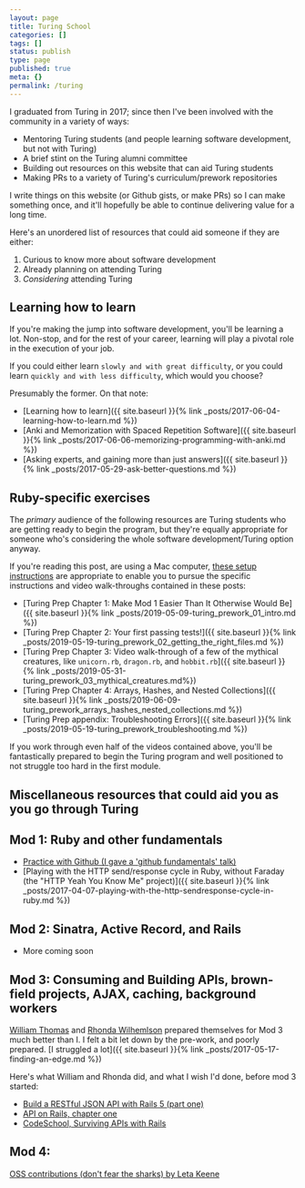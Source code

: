```yaml
---
layout: page
title: Turing School
categories: []
tags: []
status: publish
type: page
published: true
meta: {}
permalink: /turing
---
```


I graduated from Turing in 2017; since then I've been involved with the community in a variety of ways:

 - Mentoring Turing students (and people learning software development, but not with Turing)
 - A brief stint on the Turing alumni committee
 - Building out resources on this website that can aid Turing students
 - Making PRs to a variety of Turing's curriculum/prework repositories

I write things on this website (or Github gists, or make PRs) so I can make something once, and it'll hopefully be able to continue delivering value for a long time. 

Here's an unordered list of resources that could aid someone if they are either:
1. Curious to know more about software development
2. Already planning on attending Turing
3. _Considering_ attending Turing


## Learning how to learn

If you're making the jump into software development, you'll be learning a lot. Non-stop, and for the rest of your career, learning will play a pivotal role in the execution of your job. 

If you could either learn `slowly and with great difficulty`, or you could learn `quickly and with less difficulty`, which would you choose? 

Presumably the former. On that note:

* [Learning how to learn]({{ site.baseurl }}{% link _posts/2017-06-04-learning-how-to-learn.md %})
* [Anki and Memorization with Spaced Repetition Software]({{ site.baseurl }}{% link _posts/2017-06-06-memorizing-programming-with-anki.md %})
* [Asking experts, and gaining more than just answers]({{ site.baseurl }}{% link _posts/2017-05-29-ask-better-questions.md %})


## Ruby-specific exercises

The _primary_ audience of the following resources are Turing students who are getting ready to begin the program, but they're equally appropriate for someone who's considering the whole software development/Turing option anyway.

If you're reading this post, are using a Mac computer, [these setup instructions](http://mod0.turing.io/) are appropriate to enable you to pursue the specific instructions and video walk-throughs contained in these posts:

- [Turing Prep Chapter 1: Make Mod 1 Easier Than It Otherwise Would Be]({{ site.baseurl }}{% link _posts/2019-05-09-turing_prework_01_intro.md %}) 
- [Turing Prep Chapter 2: Your first passing tests!]({{ site.baseurl }}{% link _posts/2019-05-19-turing_prework_02_getting_the_right_files.md %}) 
- [Turing Prep Chapter 3: Video walk-through of a few of the mythical creatures, like `unicorn.rb`, `dragon.rb`, and `hobbit.rb`]({{ site.baseurl }}{% link _posts/2019-05-31-turing_prework_03_mythical_creatures.md%})
- [Turing Prep Chapter 4: Arrays, Hashes, and Nested Collections]({{ site.baseurl }}{% link _posts/2019-06-09-turing_prework_arrays_hashes_nested_collections.md %})
- [Turing Prep appendix: Troubleshooting Errors]({{ site.baseurl }}{% link _posts/2019-05-19-turing_prework_troubleshooting.md %})

If you work through even half of the videos contained above, you'll be fantastically prepared to begin the Turing program and well positioned to not struggle too hard in the first module. 


## Miscellaneous resources that could aid you as you go through Turing

## Mod 1: Ruby and other fundamentals

* [Practice with Github (I gave a 'github fundamentals' talk)](https://github.com/josh-works/git_practice)
* [Playing with the HTTP send/response cycle in Ruby, without Faraday (the "HTTP Yeah You Know Me" project)]({{ site.baseurl }}{% link _posts/2017-04-07-playing-with-the-http-sendresponse-cycle-in-ruby.md %})

## Mod 2: Sinatra, Active Record, and Rails

- More coming soon

## Mod 3: Consuming and Building APIs, brown-field projects, AJAX, caching, background workers

[William Thomas](https://www.turing.io/alumni/william-thomas) and [Rhonda Wilhemlson](https://www.turing.io/alumni/rhonda-wilhelmson) prepared themselves for Mod 3 much better than I. I felt a bit let down by the pre-work, and poorly prepared. [I struggled a lot]({{ site.baseurl }}{% link _posts/2017-05-17-finding-an-edge.md %})

Here's what William and Rhonda did, and what I wish I'd done, before mod 3 started:

- [Build a RESTful JSON API with Rails 5 (part one)](https://scotch.io/tutorials/build-a-restful-json-api-with-rails-5-part-one)
- [API on Rails, chapter one](http://apionrails.icalialabs.com/book/chapter_one)
- [CodeSchool, Surviving APIs with Rails](https://www.codeschool.com/courses/surviving-apis-with-rails)


## Mod 4:

[OSS contributions (don't fear the sharks) by Leta Keene](https://medium.com/@letakeane/contributing-to-open-source-the-sharks-are-photoshopped-47e22db1ab86)
